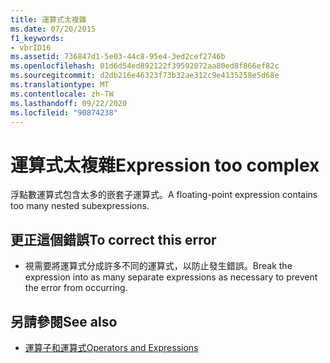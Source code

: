 ```yaml
---
title: 運算式太複雜
ms.date: 07/20/2015
f1_keywords:
- vbrID16
ms.assetid: 736847d1-5e03-44c8-95e4-3ed2cef2746b
ms.openlocfilehash: 01d6d54ed892122f39592072aa80ed8f866ef82c
ms.sourcegitcommit: d2db216e46323f73b32ae312c9e4135258e5d68e
ms.translationtype: MT
ms.contentlocale: zh-TW
ms.lasthandoff: 09/22/2020
ms.locfileid: "90874238"
---
```

# <a name="expression-too-complex"></a><span data-ttu-id="831c5-102">運算式太複雜</span><span class="sxs-lookup"><span data-stu-id="831c5-102">Expression too complex</span></span>

<span data-ttu-id="831c5-103">浮點數運算式包含太多的嵌套子運算式。</span><span class="sxs-lookup"><span data-stu-id="831c5-103">A floating-point expression contains too many nested subexpressions.</span></span>  
  
## <a name="to-correct-this-error"></a><span data-ttu-id="831c5-104">更正這個錯誤</span><span class="sxs-lookup"><span data-stu-id="831c5-104">To correct this error</span></span>  
  
- <span data-ttu-id="831c5-105">視需要將運算式分成許多不同的運算式，以防止發生錯誤。</span><span class="sxs-lookup"><span data-stu-id="831c5-105">Break the expression into as many separate expressions as necessary to prevent the error from occurring.</span></span>  
  
## <a name="see-also"></a><span data-ttu-id="831c5-106">另請參閱</span><span class="sxs-lookup"><span data-stu-id="831c5-106">See also</span></span>

- [<span data-ttu-id="831c5-107">運算子和運算式</span><span class="sxs-lookup"><span data-stu-id="831c5-107">Operators and Expressions</span></span>](../../programming-guide/language-features/operators-and-expressions/index.md)
